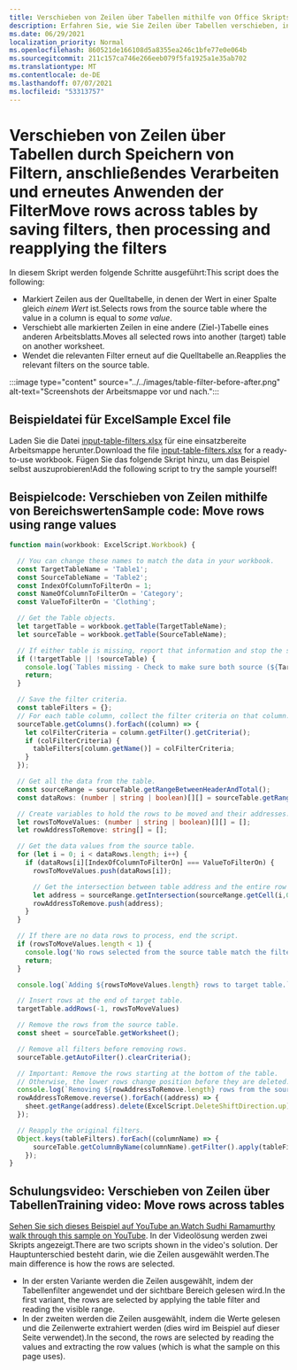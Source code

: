 ```yaml
---
title: Verschieben von Zeilen über Tabellen mithilfe von Office Skripts
description: Erfahren Sie, wie Sie Zeilen über Tabellen verschieben, indem Sie Filter speichern und dann die Filter verarbeiten und erneut anwenden.
ms.date: 06/29/2021
localization_priority: Normal
ms.openlocfilehash: 860521de166108d5a8355ea246c1bfe77e0e064b
ms.sourcegitcommit: 211c157ca746e266eeb079f5fa1925a1e35ab702
ms.translationtype: MT
ms.contentlocale: de-DE
ms.lasthandoff: 07/07/2021
ms.locfileid: "53313757"
---
```

# <a name="move-rows-across-tables-by-saving-filters-then-processing-and-reapplying-the-filters"></a><span data-ttu-id="dcff2-103">Verschieben von Zeilen über Tabellen durch Speichern von Filtern, anschließendes Verarbeiten und erneutes Anwenden der Filter</span><span class="sxs-lookup"><span data-stu-id="dcff2-103">Move rows across tables by saving filters, then processing and reapplying the filters</span></span>

<span data-ttu-id="dcff2-104">In diesem Skript werden folgende Schritte ausgeführt:</span><span class="sxs-lookup"><span data-stu-id="dcff2-104">This script does the following:</span></span>

* <span data-ttu-id="dcff2-105">Markiert Zeilen aus der Quelltabelle, in denen der Wert in einer Spalte gleich _einem Wert_ ist.</span><span class="sxs-lookup"><span data-stu-id="dcff2-105">Selects rows from the source table where the value in a column is equal to _some value_.</span></span>
* <span data-ttu-id="dcff2-106">Verschiebt alle markierten Zeilen in eine andere (Ziel-)Tabelle eines anderen Arbeitsblatts.</span><span class="sxs-lookup"><span data-stu-id="dcff2-106">Moves all selected rows into another (target) table on another worksheet.</span></span>
* <span data-ttu-id="dcff2-107">Wendet die relevanten Filter erneut auf die Quelltabelle an.</span><span class="sxs-lookup"><span data-stu-id="dcff2-107">Reapplies the relevant filters on the source table.</span></span>

:::image type="content" source="../../images/table-filter-before-after.png" alt-text="Screenshots der Arbeitsmappe vor und nach.":::

## <a name="sample-excel-file"></a><span data-ttu-id="dcff2-109">Beispieldatei für Excel</span><span class="sxs-lookup"><span data-stu-id="dcff2-109">Sample Excel file</span></span>

<span data-ttu-id="dcff2-110">Laden Sie die Datei <a href="input-table-filters.xlsx">input-table-filters.xlsx</a> für eine einsatzbereite Arbeitsmappe herunter.</span><span class="sxs-lookup"><span data-stu-id="dcff2-110">Download the file <a href="input-table-filters.xlsx">input-table-filters.xlsx</a> for a ready-to-use workbook.</span></span> <span data-ttu-id="dcff2-111">Fügen Sie das folgende Skript hinzu, um das Beispiel selbst auszuprobieren!</span><span class="sxs-lookup"><span data-stu-id="dcff2-111">Add the following script to try the sample yourself!</span></span>

## <a name="sample-code-move-rows-using-range-values"></a><span data-ttu-id="dcff2-112">Beispielcode: Verschieben von Zeilen mithilfe von Bereichswerten</span><span class="sxs-lookup"><span data-stu-id="dcff2-112">Sample code: Move rows using range values</span></span>

```TypeScript
function main(workbook: ExcelScript.Workbook) {

  // You can change these names to match the data in your workbook.
  const TargetTableName = 'Table1';
  const SourceTableName = 'Table2';
  const IndexOfColumnToFilterOn = 1;
  const NameOfColumnToFilterOn = 'Category';
  const ValueToFilterOn = 'Clothing';

  // Get the Table objects.
  let targetTable = workbook.getTable(TargetTableName);
  let sourceTable = workbook.getTable(SourceTableName);

  // If either table is missing, report that information and stop the script.
  if (!targetTable || !sourceTable) {
    console.log(`Tables missing - Check to make sure both source (${TargetTableName}) and target table (${SourceTableName}) are present before running the script. `);
    return;
  }

  // Save the filter criteria.
  const tableFilters = {};
  // For each table column, collect the filter criteria on that column.
  sourceTable.getColumns().forEach((column) => {
    let colFilterCriteria = column.getFilter().getCriteria();
    if (colFilterCriteria) {
      tableFilters[column.getName()] = colFilterCriteria;
    }
  });

  // Get all the data from the table.
  const sourceRange = sourceTable.getRangeBetweenHeaderAndTotal();
  const dataRows: (number | string | boolean)[][] = sourceTable.getRangeBetweenHeaderAndTotal().getValues();

  // Create variables to hold the rows to be moved and their addresses.
  let rowsToMoveValues: (number | string | boolean)[][] = [];
  let rowAddressToRemove: string[] = [];

  // Get the data values from the source table.
  for (let i = 0; i < dataRows.length; i++) { 
    if (dataRows[i][IndexOfColumnToFilterOn] === ValueToFilterOn) {
      rowsToMoveValues.push(dataRows[i]);

      // Get the intersection between table address and the entire row where we found the match. This provides the address of the range to remove.
      let address = sourceRange.getIntersection(sourceRange.getCell(i,0).getEntireRow()).getAddress();
      rowAddressToRemove.push(address);
    }
  }

  // If there are no data rows to process, end the script.
  if (rowsToMoveValues.length < 1) {
    console.log('No rows selected from the source table match the filter criteria.');
    return;
  }

  console.log(`Adding ${rowsToMoveValues.length} rows to target table.`);

  // Insert rows at the end of target table.
  targetTable.addRows(-1, rowsToMoveValues)

  // Remove the rows from the source table.
  const sheet = sourceTable.getWorksheet();

  // Remove all filters before removing rows.
  sourceTable.getAutoFilter().clearCriteria();

  // Important: Remove the rows starting at the bottom of the table.
  // Otherwise, the lower rows change position before they are deleted.
  console.log(`Removing ${rowAddressToRemove.length} rows from the source table.`);
  rowAddressToRemove.reverse().forEach((address) => {
    sheet.getRange(address).delete(ExcelScript.DeleteShiftDirection.up);
  });

  // Reapply the original filters. 
  Object.keys(tableFilters).forEach((columnName) => {
      sourceTable.getColumnByName(columnName).getFilter().apply(tableFilters[columnName]);
    });
}
```

## <a name="training-video-move-rows-across-tables"></a><span data-ttu-id="dcff2-113">Schulungsvideo: Verschieben von Zeilen über Tabellen</span><span class="sxs-lookup"><span data-stu-id="dcff2-113">Training video: Move rows across tables</span></span>

<span data-ttu-id="dcff2-114">[Sehen Sie sich dieses Beispiel auf YouTube an.](https://youtu.be/_3t3Pk4i2L0)</span><span class="sxs-lookup"><span data-stu-id="dcff2-114">[Watch Sudhi Ramamurthy walk through this sample on YouTube](https://youtu.be/_3t3Pk4i2L0).</span></span> <span data-ttu-id="dcff2-115">In der Videolösung werden zwei Skripts angezeigt.</span><span class="sxs-lookup"><span data-stu-id="dcff2-115">There are two scripts shown in the video's solution.</span></span> <span data-ttu-id="dcff2-116">Der Hauptunterschied besteht darin, wie die Zeilen ausgewählt werden.</span><span class="sxs-lookup"><span data-stu-id="dcff2-116">The main difference is how the rows are selected.</span></span>

* <span data-ttu-id="dcff2-117">In der ersten Variante werden die Zeilen ausgewählt, indem der Tabellenfilter angewendet und der sichtbare Bereich gelesen wird.</span><span class="sxs-lookup"><span data-stu-id="dcff2-117">In the first variant, the rows are selected by applying the table filter and reading the visible range.</span></span>
* <span data-ttu-id="dcff2-118">In der zweiten werden die Zeilen ausgewählt, indem die Werte gelesen und die Zeilenwerte extrahiert werden (dies wird im Beispiel auf dieser Seite verwendet).</span><span class="sxs-lookup"><span data-stu-id="dcff2-118">In the second, the rows are selected by reading the values and extracting the row values (which is what the sample on this page uses).</span></span>
